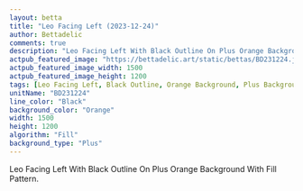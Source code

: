 ```yaml
---
layout: betta
title: "Leo Facing Left (2023-12-24)"
author: Bettadelic
comments: true
description: "Leo Facing Left With Black Outline On Plus Orange Background With Fill Pattern."
actpub_featured_image: "https://bettadelic.art/static/bettas/BD231224.jpg"
actpub_featured_image_width: 1500
actpub_featured_image_height: 1200
tags: [Leo Facing Left, Black Outline, Orange Background, Plus Background Pattern, Fill Pattern, December 2023]
unitName: "BD231224"
line_color: "Black"
background_color: "Orange"
width: 1500
height: 1200
algorithm: "Fill"
background_type: "Plus"
---
```


Leo Facing Left With Black Outline On Plus Orange Background With Fill Pattern.
